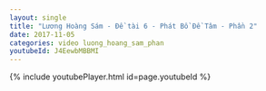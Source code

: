 ```yaml
---
layout: single
title: "Lương Hoàng Sám - Đề tài 6 - Phát Bồ Đề Tâm - Phần 2"
date: 2017-11-05
categories: video luong_hoang_sam_phan
youtubeId: J4EewbMBBMI
---
```


{% include youtubePlayer.html id=page.youtubeId %}